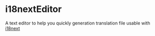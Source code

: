# i18nextEditor
A text editor to help you quickly generation translation file usable with [i18next](https://www.npmjs.com/package/i18next)
